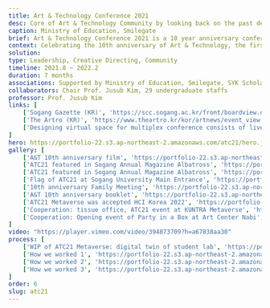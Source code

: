 ```yaml
---
title: Art & Technology Conference 2021
desc: Core of Art & Technology Community by looking back on the past decade and discussing the future
caption: Ministry of Education, Smilegate
brief: Art & Technology Conference 2021 is a 10 year anniversary conference of Dept. of Art & Technology. 30 staffs, 51 creators participated in ATC21. ATC21 consist of 3 Invited talks, 8 Alumni Sessions, 8 Mentoring Sessions, Metaverse, website, Anniversary film and booklet.
context: Celebrating the 10th anniversary of Art & Technology, the first inter-disciplinary course in S. Korea.
solution: 
type: Leadership, Creative Directing, Community
timeline: 2021.8 ~ 2022.2
duration: 7 months
associations: Supported by Ministry of Education, Smilegate, SYK Scholarship Fund, Cooperation with Art Center Nabi, tissue office
collaborators: Chair Prof. Jusub Kim, 29 undergraduate staffs
professor: Prof. Jusub Kim
links: [
    ['Sogang Gazette (KR)', 'https://scc.sogang.ac.kr/front/boardview.do?bbsConfigFK=265&pkid=875536'], 
    ['The Artro (KR)', 'https://www.theartro.kr/kor/artnews/event_view.asp?idx=4415&b_code=20e&page=1&searchColumn=&searchKeyword=&b_ex2=&r_b_ex3=&r_b_ex8='], 
    ['Designing virtual space for multiplex conference consists of live lecture, exhibition and networking program (KR)', 'https://www.dbpia.co.kr/journal/articleDetail?nodeId=NODE11043925']
]
hero: https://portfolio-22.s3.ap-northeast-2.amazonaws.com/atc21/hero.jpg
gallery: [
    ['A&T 10th anniversary film', 'https://portfolio-22.s3.ap-northeast-2.amazonaws.com/atc21/g0.jpg'],
    ['ATC21 featured in Sogang Annual Magazine Albatross', 'https://portfolio-22.s3.ap-northeast-2.amazonaws.com/atc21/g1.jpg'],
    ['ATC21 featured in Sogang Annual Magazine Albatross', 'https://portfolio-22.s3.ap-northeast-2.amazonaws.com/atc21/g2.jpg'],
    ['Flag of ATC21 at Sogang University Main Entrance', 'https://portfolio-22.s3.ap-northeast-2.amazonaws.com/atc21/g3.jpg'],
    ['10th anniversary Family Meeting', 'https://portfolio-22.s3.ap-northeast-2.amazonaws.com/atc21/g4.jpg'],
    ['A&T 10th anniversary booklet', 'https://portfolio-22.s3.ap-northeast-2.amazonaws.com/atc21/g5.jpg'],
    ['ATC21 Metaverse was accepted HCI Korea 2022', 'https://portfolio-22.s3.ap-northeast-2.amazonaws.com/atc21/g6.jpg'],
    ['Cooperation: tissue office, ATC21 event at KUNTRA Metaverse', 'https://portfolio-22.s3.ap-northeast-2.amazonaws.com/atc21/g7.jpg'],
    ['Cooperation: Opening event of Party in a Box at Art Center Nabi', 'https://portfolio-22.s3.ap-northeast-2.amazonaws.com/atc21/g8.jpg']
]
video: "https://player.vimeo.com/video/394873709?h=a67838aa30"                     
process: [
    ['WIP of ATC21 Metaverse: digital twin of student lab', 'https://portfolio-22.s3.ap-northeast-2.amazonaws.com/atc21/p1.jpg'],
    ['How we worked 1', 'https://portfolio-22.s3.ap-northeast-2.amazonaws.com/atc21/p2.jpg'],
    ['How we worked 2', 'https://portfolio-22.s3.ap-northeast-2.amazonaws.com/atc21/p3.jpg'],
    ['How we worked 3', 'https://portfolio-22.s3.ap-northeast-2.amazonaws.com/atc21/p4.jpg']
]
order: 6
slug: atc21
---
```


